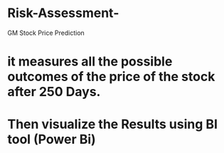 # Risk-Assessment-
GM Stock Price Prediction

  # it measures all the possible outcomes of the price of the stock after 250 Days.
  
  # Then visualize the Results using BI tool (Power Bi) 

